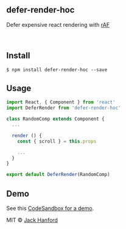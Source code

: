 ## defer-render-hoc

Defer expensive react rendering with [rAF](https://www.npmjs.com/package/raf)

<br />

## Install

```
$ npm install defer-render-hoc --save
```

## Usage

```js
import React, { Component } from 'react'
import DeferRender from 'defer-render-hoc'

class RandomComp extends Component {
  ...

  render () {
    const { scroll } = this.props

    ...
  }
}

export default DeferRender(RandomComp)
```

## Demo
See this [CodeSandbox for a demo](https://codesandbox.io/s/pjxkjjxv8m).

MIT © [Jack Hanford](http://jackhanford.com)

